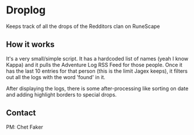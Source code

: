 # Droplog
Keeps track of all the drops of the Redditors clan on RuneScape

## How it works
It's a very small/simple script. It has a hardcoded list of names (yeah I know Kappa) and 
it pulls the Adventure Log RSS Feed for those people. Once it has the last 10 entries for that person
(this is the limit Jagex keeps), it filters out all the logs with the word 'found' in it.

After displaying the logs, there is some after-processing like sorting on date and adding highlight
borders to special drops.

## Contact

PM: Chet Faker
